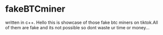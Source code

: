 # fakeBTCminer
written in c++.
Hello this is showcase of those fake btc miners on tiktok.All of them are fake and its not possible so dont waste ur time or money...

